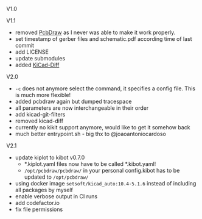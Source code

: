 V1.0

V1.1
- removed [PcbDraw](https://github.com/yaqwsx/PcbDraw) as I never was able to make it work properly. 
- set timestamp of gerber files and schematic.pdf according time of last commit
- add LICENSE
- update submodules
- added [KiCad-Diff](https://github.com/Gasman2014/KiCad-Diff)

V2.0
- `-c` does not anymore select the command, it specifies a config file. This is much more flexible!
- added pcbdraw again but dumped tracespace
- all parameters are now interchangeable in their order
- add kicad-git-filters
- removed kicad-diff
- currently no kikit support anymore, would like to get it somehow back
- much better entrypoint.sh - big thx to @joaoantoniocardoso

V2.1
- update kiplot to kibot v0.7.0
  - *.kiplot.yaml files now have to be called *.kibot.yaml!
  - `/opt/pcbdraw/pcbdraw/` in your personal config.kibot has to be updated to `/opt/pcbdraw/`
- using docker image `setsoft/kicad_auto:10.4-5.1.6` instead of including all packages by myself
- enable verbose output in CI runs
- add codefactor.io
- fix file permissions